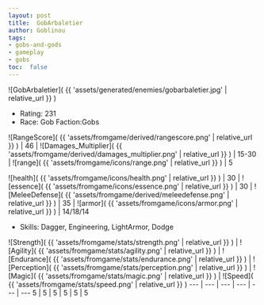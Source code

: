 ```yaml
---
layout: post
title:  GobArbaletier
author: Goblinou
tags:
- gobs-and-gods
- gameplay
- gobs
toc:  false
---
```


![GobArbaletier]( {{ 'assets/generated/enemies/gobarbaletier.jpg' | relative_url }} )
- Rating: 231
- Race: Gob  Faction:Gobs

![RangeScore]( {{ 'assets/fromgame/derived/rangescore.png' | relative_url }} ) | 46 | ![Damages_Multiplier]( {{ 'assets/fromgame/derived/damages_multiplier.png' | relative_url }} ) | 15-30 | ![range]( {{ 'assets/fromgame/icons/range.png' | relative_url }} ) | 5


![health]( {{ 'assets/fromgame/icons/health.png' | relative_url }} ) | 30 | ![essence]( {{ 'assets/fromgame/icons/essence.png' | relative_url }} ) | 30 | ![MeleeDefense]( {{ 'assets/fromgame/derived/meleedefense.png' | relative_url }} ) | 35 | ![armor]( {{ 'assets/fromgame/icons/armor.png' | relative_url }} ) | 14/18/14

* Skills: Dagger, Engineering, LightArmor, Dodge

![Strength]( {{ 'assets/fromgame/stats/strength.png' | relative_url }} ) | ![Agility]( {{ 'assets/fromgame/stats/agility.png' | relative_url }} ) | ![Endurance]( {{ 'assets/fromgame/stats/endurance.png' | relative_url }} ) | ![Perception]( {{ 'assets/fromgame/stats/perception.png' | relative_url }} ) | ![Magic]( {{ 'assets/fromgame/stats/magic.png' | relative_url }} ) | ![Speed]( {{ 'assets/fromgame/stats/speed.png' | relative_url }} )
--- | --- | --- | --- | --- | ---
5 | 5 | 5 | 5 | 5 | 5
